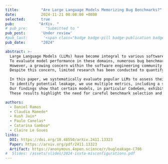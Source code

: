 ```yaml
---
title:          "Are Large Language Models Memorizing Bug Benchmarks?"
date:           2024-11-21 00:00:00 +0800
selected:       true
pub:           "ArXiv. "
# pub_pre:        "Submitted to "
pub_post:       'Under review'
#pub_last:       '<span class="badge badge-pill badge-publication badge-success">Just Accepted!</span>&nbsp;&nbsp; 🎉'
pub_date:       "2024"

abstract: >- 
  Large Language Models (LLMs) have become integral to various software engineering tasks, including code generation, bug detection, and repair. 
  To evaluate model performance in these domains, numerous bug benchmarks containing real-world bugs from software projects have been developed. 
  However, a growing concern within the software engineering community is that these benchmarks may not reliably reflect true LLM performance due to the risk of data leakage. 
  Despite this concern, limited research has been conducted to quantify the impact of potential leakage.

  In this paper, we systematically evaluate popular LLMs to assess their susceptibility to data leakage from widely used bug benchmarks. 
  To identify potential leakage, we use multiple metrics, including a study of benchmark membership within commonly used training datasets, as well as analyses of negative log-likelihood and *n*-gram accuracy. 
  Our findings show that certain models, in particular CodeGen, exhibit significant evidence of memorization in widely used benchmarks like Defects4J, while newer models trained on larger datasets like Llama 3.1 exhibit limited signs of leakage. 
  These results highlight the need for careful benchmark selection and the adoption of robust metrics to adequately assess models capabilities.

authors:
  - Daniel Ramos
  - Claudia Mamede*
  - Kush Jain*
  - Paulo Canelas*
  - Catarina Gamboa*
  - Claire Le Goues
links:
  DOI: https://doi.org/10.48550/arXiv.2411.13323
  Paper: https://arxiv.org/pdf/2411.13323
  Artifact: https://anonymous.4open.science/r/bugleakage-C786
#  Slides: /assets/slides/2024-issta-misconfigurations.pdf
---
```

